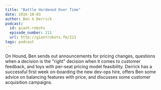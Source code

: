 ```yaml
---
title: "Battle Hardened Over Time"
date: 2016-10-03
author: Ben & Derrick
podcast:
  id: giant-robots
  episode_number: 211
  url: http://giantrobots.fm/211
tags: podcast
---
```


On Hound, Ben sends out announcements for pricing changes, questions when a decision is the "right" decision when it comes to customer feedback, and toys with per-seat pricing model feasibility. Derrick has a successful first week on-boarding the new dev-ops hire, offers Ben some advice on balancing features with price, and discusses some customer acquisition campaigns.
